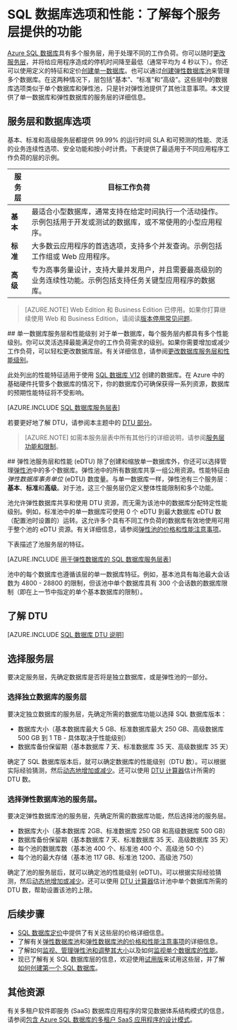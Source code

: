 <properties
	pageTitle="SQL 数据库性能和选项：服务层 | Azure"
	description="比较 SQL 数据库服务层的性能和业务连续性功能，以便在缩放的同时，在成本与功能之间找到平衡点。"
	keywords="数据库选项,数据库性能"
	services="sql-database"
	documentationCenter=""
	authors="CarlRabeler"
	manager="jhubbard"
	editor=""/>

<tags
	ms.service="sql-database"
	ms.devlang="na"
	ms.topic="get-started-article"
	ms.tgt_pltfrm="na"
	ms.workload="data-management"
	ms.date="08/10/2016"
	wacn.date="11/16/2016"
	ms.author="carlrab"/>

# SQL 数据库选项和性能：了解每个服务层提供的功能

[Azure SQL 数据库](/documentation/articles/sql-database-technical-overview/)具有多个服务层，用于处理不同的工作负荷。你可以随时[更改服务层](/documentation/articles/sql-database-scale-up-powershell/)，并将给应用程序造成的停机时间降至最低（通常平均为 4 秒以下）。你还可以使用定义的特征和定价[创建单一数据库](/documentation/articles/sql-database-get-started/)。也可以通过[创建弹性数据库池](/documentation/articles/sql-database-elastic-pool-create-powershell/)来管理多个数据库。在这两种情况下，层包括“基本”、“标准”和“高级”。这些层中的数据库选项类似于单个数据库和弹性池，只是针对弹性池提供了其他注意事项。本文提供了单一数据库和弹性数据库的服务层的详细信息。

## 服务层和数据库选项
基本、标准和高级服务层都提供 99.99% 的运行时间 SLA 和可预测的性能、灵活的业务连续性选项、安全功能和按小时计费。下表提供了最适用于不同应用程序工作负荷的层的示例。

| 服务层 | 目标工作负荷 |
|---|---|
| **基本** | 最适合小型数据库，通常支持在给定时间执行一个活动操作。示例包括用于开发或测试的数据库，或不常使用的小型应用程序。 |
| **标准** | 大多数云应用程序的首选选项，支持多个并发查询。示例包括工作组或 Web 应用程序。 |
| **高级** | 专为高事务量设计，支持大量并发用户，并且需要最高级别的业务连续性功能。示例包括支持任务关键型应用程序的数据库。 |

>[AZURE.NOTE] Web Edition 和 Business Edition 已停用。如果你打算继续使用 Web 和 Business Edition，请阅读[版本停用常见问题](/pricing/details/sql-database/)。

##<a name="service-tiers-for-single-databases"></a><a name="standalone-database-service-tiers-and-performance-levels"></a> 单一数据库服务层和性能级别
对于单一数据库，每个服务层内都具有多个性能级别。你可以灵活选择最能满足你的工作负荷需求的级别。如果你需要增加或减少工作负荷，可以轻松更改数据库层。有关详细信息，请参阅[更改数据库服务层和性能级别](/documentation/articles/sql-database-scale-up-powershell/)。

此处列出的性能特征适用于使用 [SQL 数据库 V12](/documentation/articles/sql-database-v12-whats-new/) 创建的数据库。在 Azure 中的基础硬件托管多个数据库的情况下，你的数据库仍可确保获得一系列资源，数据库的预期性能特征将不受影响。

[AZURE.INCLUDE [SQL 数据库服务层表](../../includes/sql-database-service-tiers-table.md)]

若要更好地了解 DTU，请参阅本主题中的 [DTU 部分](#understanding-dtus)。

>[AZURE.NOTE] 如需本服务层表中所有其他行的详细说明，请参阅[服务层功能和限制](/documentation/articles/sql-database-performance-guidance/#service-tier-capabilities-and-limits)。

##<a name="elastic-pool-service-tiers-and-performance-in-edtus"></a> 弹性池服务层和性能 (eDTU)
除了创建和缩放单一数据库外，你还可以选择管理[弹性池](/documentation/articles/sql-database-elastic-pool/)中的多个数据库。弹性池中的所有数据库共享一组公用资源。性能特征由 *弹性数据库事务单位* (eDTU) 数度量。与单一数据库一样，弹性池有三个服务层：**基本**、**标准**和**高级**。对于池，这三个服务层仍定义整体性能限制和多个功能。

池允许弹性数据库共享和使用 DTU 资源，而无需为该池中的数据库分配特定性能级别。例如，标准池中的单一数据库可使用 0 个 eDTU 到最大数据库 eDTU 数（配置池时设置的）运转。这允许多个具有不同工作负荷的数据库有效地使用可用于整个池的 eDTU 资源。有关详细信息，请参阅[弹性池的价格和性能注意事项](/documentation/articles/sql-database-elastic-pool-guidance/)。

下表描述了池服务层的特征。

[AZURE.INCLUDE [用于弹性数据库的 SQL 数据库服务层表](../../includes/sql-database-service-tiers-table-elastic-db-pools.md)]

池中的每个数据库也遵循该层的单一数据库特征。例如，基本池具有每池最大会话数为 4800 - 28800 的限制，但该池中单个数据库具有 300 个会话数的数据库限制（即在上一节中指定的单个基本数据库的限制）。

## 了解 DTU

[AZURE.INCLUDE [SQL 数据库 DTU 说明](../../includes/sql-database-understanding-dtus.md)]

## 选择服务层

要决定服务层，先确定数据库是否将是独立数据库，或是弹性池的一部分。

### 选择独立数据库的服务层

要决定独立数据库的服务层，先确定所需的数据库功能以选择 SQL 数据库版本：

- 数据库大小（基本数据库最大 5 GB、标准数据库最大 250 GB、高级数据库 500 GB 到 1 TB - 具体取决于性能级别）
- 数据库备份保留期（基本数据库 7 天、标准数据库 35 天、高级数据库 35 天）

确定了 SQL 数据库版本后，就可以确定数据库的性能级别（DTU 数）。可以根据实际经验猜测，然后[动态地增加或减少](/documentation/articles/sql-database-scale-up-powershell/)。还可以使用 [DTU 计算器](http://dtucalculator.azurewebsites.net/)估计所需的 DTU 数。

### 选择弹性数据库池的服务层。

要决定弹性数据库池的服务层，先确定所需的数据库功能，然后选择池的服务层。

- 数据库大小（基本数据库 2GB、标准数据库 250 GB 和高级数据库 500 GB）
- 数据库备份保留期（基本数据库 7 天、标准数据库 35 天、高级数据库 35 天）
- 每个池的数据库数（基本池 400 个、标准池 400 个、高级池 50 个）
- 每个池的最大存储（基本池 117 GB、标准池 1200、高级池 750）

确定了池的服务层后，就可以确定池的性能级别 (eDTU)。可以根据实际经验猜测，然后[动态地增加或减少](sql-database-elastic-pool-manage-portal.md#change-performance-settings-of-a-pool)。还可以使用 [DTU 计算器](http://dtucalculator.azurewebsites.net/)估计池中单个数据库所需的 DTU 数，帮助设置该池的上限。

## 后续步骤
- [SQL 数据库定价](/pricing/details/sql-database/)中提供了有关这些层的价格详细信息。
- 了解有关[弹性数据库池](/documentation/articles/sql-database-elastic-pool-guidance/)和[弹性数据库池的价格和性能注意事项](/documentation/articles/sql-database-elastic-pool-guidance/)的详细信息。
- 了解如何[监视、管理弹性池和调整其大小](/documentation/articles/sql-database-elastic-pool-manage-powershell/)以及如何[监视单个数据库的性能](/documentation/articles/sql-database-single-database-monitor/)。
- 现已了解有关 SQL 数据库层的信息，欢迎使用[试用版](/pricing/1rmb-trial)来试用这些层，并了解[如何创建第一个 SQL 数据库](/documentation/articles/sql-database-get-started/)。

## 其他资源

有关多租户软件即服务 (SaaS) 数据库应用程序的常见数据体系结构模式的信息，请参阅[包含 Azure SQL 数据库的多租户 SaaS 应用程序的设计模式](/documentation/articles/sql-database-design-patterns-multi-tenancy-saas-applications/)。

<!---HONumber=Mooncake_0919_2016-->